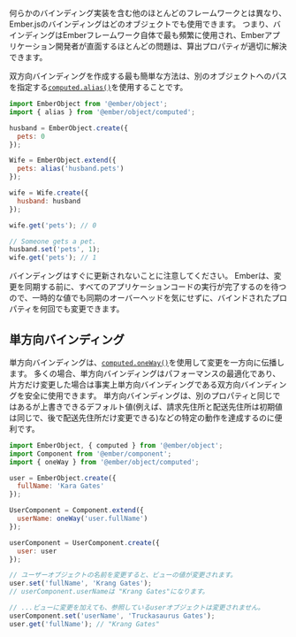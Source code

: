 <!--
Unlike most other frameworks that include some sort of binding implementation,
bindings in Ember.js can be used with any object. That said, bindings are most
often used within the Ember framework itself, and for most problems Ember app
developers face, computed properties are the appropriate solution.
-->

何らかのバインディング実装を含む他のほとんどのフレームワークとは異なり、Ember.jsのバインディングはどのオブジェクトでも使用できます。
つまり、バインディングはEmberフレームワーク自体で最も頻繁に使用され、Emberアプリケーション開発者が直面するほとんどの問題は、算出プロパティが適切に解決できます。

<!--
The easiest way to create a two-way binding is to use a [`computed.alias()`](https://www.emberjs.com/api/ember/2.16/classes/@ember%2Fobject%2Fcomputed/methods/alias?anchor=alias&show=inherited%2Cprotected%2Cprivate%2Cdeprecated),
that specifies the path to another object.
-->

双方向バインディングを作成する最も簡単な方法は、別のオブジェクトへのパスを指定する[`computed.alias()`](https://www.emberjs.com/api/ember/2.16/classes/@ember%2Fobject%2Fcomputed/methods/alias?anchor=alias&show=inherited%2Cprotected%2Cprivate%2Cdeprecated)を使用することです。

```javascript
import EmberObject from '@ember/object';
import { alias } from '@ember/object/computed';

husband = EmberObject.create({
  pets: 0
});

Wife = EmberObject.extend({
  pets: alias('husband.pets')
});

wife = Wife.create({
  husband: husband
});

wife.get('pets'); // 0

// Someone gets a pet.
husband.set('pets', 1);
wife.get('pets'); // 1
```

<!--
Note that bindings don't update immediately. Ember waits until all of your
application code has finished running before synchronizing changes, so you can
change a bound property as many times as you'd like without worrying about the
overhead of syncing bindings when values are transient.
-->

バインディングはすぐに更新されないことに注意してください。
Emberは、変更を同期する前に、すべてのアプリケーションコードの実行が完了するのを待つので、一時的な値でも同期のオーバーヘッドを気にせずに、バインドされたプロパティを何回でも変更できます。

<!--
## One-Way Bindings
-->

## 単方向バインディング

<!--
A one-way binding only propagates changes in one direction, using
[`computed.oneWay()`](https://www.emberjs.com/api/ember/2.16/classes/@ember%2Fobject%2Fcomputed/methods/alias?anchor=oneWay&show=inherited%2Cprotected%2Cprivate%2Cdeprecated). Often, one-way bindings are a performance
optimization and you can safely use a two-way binding (which are de facto one-way bindings if you only ever change one side).
Sometimes one-way bindings are useful to achieve specific behaviour such as a
default that is the same as another property but can be overridden (e.g. a
shipping address that starts the same as a billing address but can later be
changed)
-->

単方向バインディングは、[`computed.oneWay()`](https://www.emberjs.com/api/ember/2.16/classes/@ember%2Fobject%2Fcomputed/methods/alias?anchor=oneWay&show=inherited%2Cprotected%2Cprivate%2Cdeprecated)を使用して変更を一方向に伝播します。
多くの場合、単方向バインディングはパフォーマンスの最適化であり、片方だけ変更した場合は事実上単方向バインディングである双方向バインディングを安全に使用できます。
単方向バインディングは、別のプロパティと同じではあるが上書きできるデフォルト値(例えば、請求先住所と配送先住所は初期値は同じで、後で配送先住所だけ変更できる)などの特定の動作を達成するのに便利です。

<!--
```javascript
import EmberObject, { computed } from '@ember/object';
import Component from '@ember/component';
import { oneWay } from '@ember/object/computed';

user = EmberObject.create({
  fullName: 'Kara Gates'
});

UserComponent = Component.extend({
  userName: oneWay('user.fullName')
});

userComponent = UserComponent.create({
  user: user
});

// Changing the name of the user object changes
// the value on the view.
user.set('fullName', 'Krang Gates');
// userComponent.userName will become "Krang Gates"

// ...but changes to the view don't make it back to
// the object.
userComponent.set('userName', 'Truckasaurus Gates');
user.get('fullName'); // "Krang Gates"
```
-->

```javascript
import EmberObject, { computed } from '@ember/object';
import Component from '@ember/component';
import { oneWay } from '@ember/object/computed';

user = EmberObject.create({
  fullName: 'Kara Gates'
});

UserComponent = Component.extend({
  userName: oneWay('user.fullName')
});

userComponent = UserComponent.create({
  user: user
});

// ユーザーオブジェクトの名前を変更すると、ビューの値が変更されます。
user.set('fullName', 'Krang Gates');
// userComponent.userNameは "Krang Gates"になります。

// ...ビューに変更を加えても、参照しているuserオブジェクトは変更されません。
userComponent.set('userName', 'Truckasaurus Gates');
user.get('fullName'); // "Krang Gates"
```
